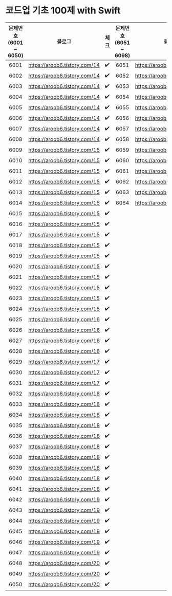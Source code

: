 # 코드업 기초 100제 with Swift
|문제번호 </br> (6001 ~ 6050)|블로그|체크|문제번호 </br> (6051 ~ 6098)|블로그|체크|
|:---:|:---:|:---:|:---:|:---:|:---:|
|6001|https://aroob6.tistory.com/14|✔️|6051|https://aroob6.tistory.com/20|✔️|
|6002|https://aroob6.tistory.com/14|✔️|6052|https://aroob6.tistory.com/21|✔️|
|6003|https://aroob6.tistory.com/14|✔️|6053|https://aroob6.tistory.com/21|✔️|
|6004|https://aroob6.tistory.com/14|✔️|6054|https://aroob6.tistory.com/21|✔️|
|6005|https://aroob6.tistory.com/14|✔️|6055|https://aroob6.tistory.com/21|✔️|
|6006|https://aroob6.tistory.com/14|✔️|6056|https://aroob6.tistory.com/21|✔️|
|6007|https://aroob6.tistory.com/14|✔️|6057|https://aroob6.tistory.com/21|✔️|
|6008|https://aroob6.tistory.com/14|✔️|6058|https://aroob6.tistory.com/21|✔️|
|6009|https://aroob6.tistory.com/15|✔️|6059|https://aroob6.tistory.com/22|✔️|
|6010|https://aroob6.tistory.com/15|✔️|6060|https://aroob6.tistory.com/22|✔️|
|6011|https://aroob6.tistory.com/15|✔️|6061|https://aroob6.tistory.com/22|✔️|
|6012|https://aroob6.tistory.com/15|✔️|6062|https://aroob6.tistory.com/22|✔️|
|6013|https://aroob6.tistory.com/15|✔️|6063|https://aroob6.tistory.com/22|✔️|
|6014|https://aroob6.tistory.com/15|✔️|6064|https://aroob6.tistory.com/22|✔️|
|6015|https://aroob6.tistory.com/15|✔️|
|6016|https://aroob6.tistory.com/15|✔️|
|6017|https://aroob6.tistory.com/15|✔️|
|6018|https://aroob6.tistory.com/15|✔️|
|6019|https://aroob6.tistory.com/15|✔️|
|6020|https://aroob6.tistory.com/15|✔️|
|6021|https://aroob6.tistory.com/15|✔️|
|6022|https://aroob6.tistory.com/15|✔️|
|6023|https://aroob6.tistory.com/15|✔️|
|6024|https://aroob6.tistory.com/15|✔️|
|6025|https://aroob6.tistory.com/16|✔️|
|6026|https://aroob6.tistory.com/16|✔️|
|6027|https://aroob6.tistory.com/16|✔️|
|6028|https://aroob6.tistory.com/16|✔️|
|6029|https://aroob6.tistory.com/17|✔️|
|6030|https://aroob6.tistory.com/17|✔️|
|6031|https://aroob6.tistory.com/17|✔️|
|6032|https://aroob6.tistory.com/18|✔️|
|6033|https://aroob6.tistory.com/18|✔️|
|6034|https://aroob6.tistory.com/18|✔️|
|6035|https://aroob6.tistory.com/18|✔️|
|6036|https://aroob6.tistory.com/18|✔️|
|6037|https://aroob6.tistory.com/18|✔️|
|6038|https://aroob6.tistory.com/18|✔️|
|6039|https://aroob6.tistory.com/18|✔️|
|6040|https://aroob6.tistory.com/18|✔️|
|6041|https://aroob6.tistory.com/18|✔️|
|6042|https://aroob6.tistory.com/19|✔️|
|6043|https://aroob6.tistory.com/19|✔️|
|6044|https://aroob6.tistory.com/19|✔️|
|6045|https://aroob6.tistory.com/19|✔️|
|6046|https://aroob6.tistory.com/19|✔️|
|6047|https://aroob6.tistory.com/19|✔️|
|6048|https://aroob6.tistory.com/20|✔️|
|6049|https://aroob6.tistory.com/20|✔️|
|6050|https://aroob6.tistory.com/20|✔️|
